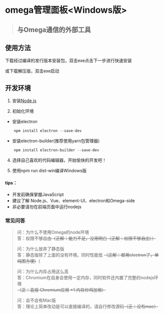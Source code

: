 <!-- 
	 警告！
	 为了防止明天的我看不懂今天的我写的代码
	 请务必饱和式注释！！！！
 -->

# omega管理面板<Windows版>
> ## 与Omega通信的外部工具

## 使用方法
下载经过编译的发行版本安装包，双击exe点击下一步进行快速安装	

或下载解压版，双击exe启动

## 开发环境
1. 安装[Node.js](https://nodejs.org/zh-cn/)

2. 初始化环境
- 安装electron
```	powershell
	npm install electron --save-dev
```
- 安装electron-builder(推荐使用yarn包管理器)
```	powershell
	npm install electron-builder --save-dev
```

4. 选择自己喜欢的代码编辑器，开始愉快的开发吧！

5. 使用npm run dist-win编译Windows版

#### tips：
- 开发前确保掌握JavaScript
- 建议了解 Node.js、Vue、element-UI、electron和Omega-side
- 非必要请勿在前端页面中运行nodejs

### 常见问答
> 问：为什么不使用Omega的node环境		
> 答：权限不够自由~~（正解：能力不足，没用明白（正解：权限不够自由））~~
>
> 问：为什么放弃了静态版		
> 答：静态版除了上面的没有环境，同时性能低 ~~（正解：都用electron了，单纯图方便)~~（
>
> 问：为什么内存占用这么高		
> 答：Chromium在自身会使用一定内存，同时软件还内置了完整的nodejs环境		
>  ~~（正：喜报 Chromium应用 +1 内存炒鸡加倍）~~		
>
> 问：会不会有Mac版		
> 答：理论上简单改动是可以直接编译的，请自行修改源码~~（正：没有mac）~~

